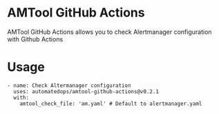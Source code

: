 # AMTool GitHub Actions
AMTool GitHub Actions allows you to check Alertmanager configuration with Github Actions

# Usage
```
- name: Check Altermanager configuration
  uses: automatedops/amtool-github-actions@v0.2.1
  with:
    amtool_check_file: 'am.yaml' # Default to alertmanager.yaml
```